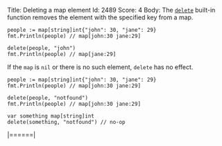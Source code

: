 Title: Deleting a map element
Id: 2489
Score: 4
Body:
The [`delete`](https://golang.org/pkg/builtin/#delete) built-in function removes the element with the specified key from a map.

    people := map[string]int{"john": 30, "jane": 29}
    fmt.Println(people) // map[john:30 jane:29]

    delete(people, "john")
    fmt.Println(people) // map[jane:29]

If the `map` is `nil` or there is no such element, `delete` has no effect.

    people := map[string]int{"john": 30, "jane": 29}
    fmt.Println(people) // map[john:30 jane:29]

    delete(people, "notfound")
    fmt.Println(people) // map[john:30 jane:29]

    var something map[string]int
    delete(something, "notfound") // no-op

|======|
